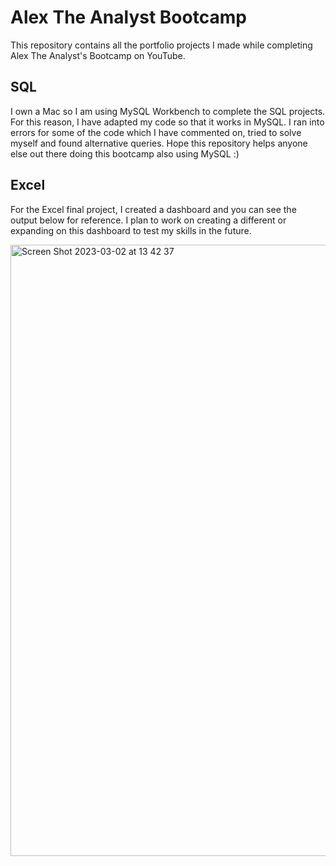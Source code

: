 # Alex The Analyst Bootcamp
This repository contains all the portfolio projects I made while completing Alex The Analyst's Bootcamp on YouTube.

## SQL

I own a Mac so I am using MySQL Workbench to complete the SQL projects. For this reason, I have adapted my code so that it works in MySQL. I ran into errors for some of the code which I have commented on, tried to solve myself and found alternative queries. Hope this repository helps anyone else out there doing this bootcamp also using MySQL :) 

## Excel

For the Excel final project, I created a dashboard and you can see the output below for reference. I plan to work on creating a different or expanding on this dashboard to test my skills in the future.

<img width="978" alt="Screen Shot 2023-03-02 at 13 42 37" src="https://user-images.githubusercontent.com/119052310/222445214-3e37942b-d5d2-4bbd-8e3c-fc2908cff035.png">



